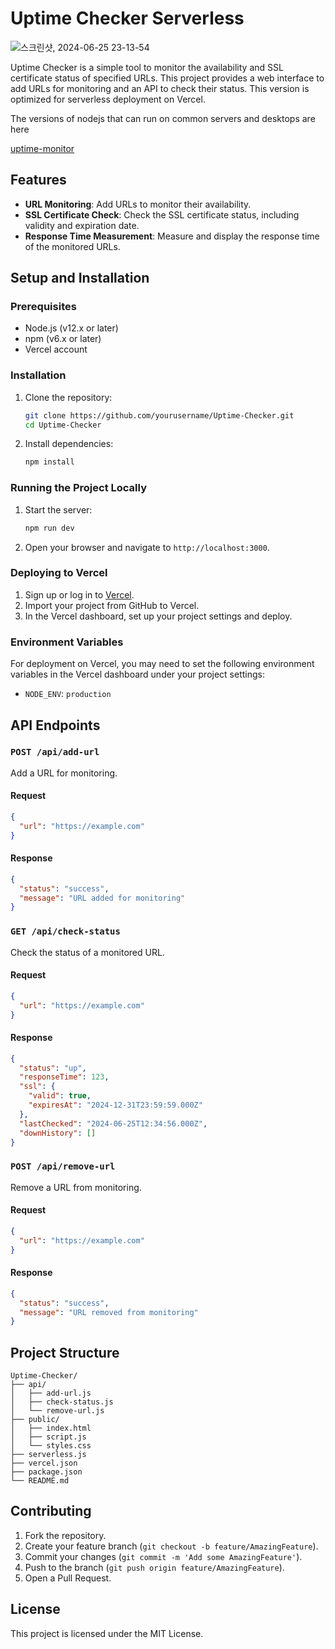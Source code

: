 
# Uptime Checker Serverless 

![스크린샷, 2024-06-25 23-13-54](https://github.com/sioaeko/Uptime-monitor/assets/101755125/3a80f563-ad68-4350-a1f5-dbe353f58088)

Uptime Checker is a simple tool to monitor the availability and SSL certificate status of specified URLs. This project provides a web interface to add URLs for monitoring and an API to check their status. This version is optimized for serverless deployment on Vercel.

The versions of nodejs that can run on common servers and desktops are here

[uptime-monitor](https://github.com/sioaeko/Uptime-monitor)

## Features

- **URL Monitoring**: Add URLs to monitor their availability.
- **SSL Certificate Check**: Check the SSL certificate status, including validity and expiration date.
- **Response Time Measurement**: Measure and display the response time of the monitored URLs.

## Setup and Installation

### Prerequisites

- Node.js (v12.x or later)
- npm (v6.x or later)
- Vercel account

### Installation

1. Clone the repository:

   ```bash
   git clone https://github.com/yourusername/Uptime-Checker.git
   cd Uptime-Checker
   ```

2. Install dependencies:

   ```bash
   npm install
   ```

### Running the Project Locally

1. Start the server:

   ```bash
   npm run dev
   ```

2. Open your browser and navigate to `http://localhost:3000`.

### Deploying to Vercel

1. Sign up or log in to [Vercel](https://vercel.com/).
2. Import your project from GitHub to Vercel.
3. In the Vercel dashboard, set up your project settings and deploy.

### Environment Variables

For deployment on Vercel, you may need to set the following environment variables in the Vercel dashboard under your project settings:

- `NODE_ENV`: `production`

## API Endpoints

### `POST /api/add-url`

Add a URL for monitoring.

#### Request

```json
{
  "url": "https://example.com"
}
```

#### Response

```json
{
  "status": "success",
  "message": "URL added for monitoring"
}
```

### `GET /api/check-status`

Check the status of a monitored URL.

#### Request

```json
{
  "url": "https://example.com"
}
```

#### Response

```json
{
  "status": "up",
  "responseTime": 123,
  "ssl": {
    "valid": true,
    "expiresAt": "2024-12-31T23:59:59.000Z"
  },
  "lastChecked": "2024-06-25T12:34:56.000Z",
  "downHistory": []
}
```

### `POST /api/remove-url`

Remove a URL from monitoring.

#### Request

```json
{
  "url": "https://example.com"
}
```

#### Response

```json
{
  "status": "success",
  "message": "URL removed from monitoring"
}
```

## Project Structure

```
Uptime-Checker/
├── api/
│   ├── add-url.js
│   ├── check-status.js
│   └── remove-url.js
├── public/
│   ├── index.html
│   ├── script.js
│   └── styles.css
├── serverless.js
├── vercel.json
├── package.json
└── README.md
```

## Contributing

1. Fork the repository.
2. Create your feature branch (`git checkout -b feature/AmazingFeature`).
3. Commit your changes (`git commit -m 'Add some AmazingFeature'`).
4. Push to the branch (`git push origin feature/AmazingFeature`).
5. Open a Pull Request.

## License

This project is licensed under the MIT License.
